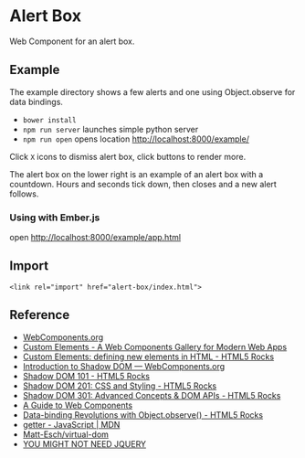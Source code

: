 # Alert Box

Web Component for an alert box.

## Example

The example directory shows a few alerts and one using Object.observe
for data bindings.

* `bower install`
* `npm run server` launches simple python server
* `npm run open` opens location <http://localhost:8000/example/>

Click `X` icons to dismiss alert box, click buttons to render more.

The alert box on the lower right is an example of an alert box with
a countdown. Hours and seconds tick down, then closes and a new alert
follows.

### Using with Ember.js

open <http://localhost:8000/example/app.html>

## Import

    <link rel="import" href="alert-box/index.html">


## Reference

* [WebComponents.org](http://webcomponents.org)
* [Custom Elements - A Web Components Gallery for Modern Web Apps](http://customelements.io)
* [Custom Elements: defining new elements in HTML - HTML5 Rocks](http://www.html5rocks.com/en/tutorials/webcomponents/customelements/)
* [Introduction to Shadow DOM — WebComponents.org](http://webcomponents.org/articles/introduction-to-shadow-dom/)
* [Shadow DOM 101 - HTML5 Rocks](http://www.html5rocks.com/en/tutorials/webcomponents/shadowdom/)
* [Shadow DOM 201: CSS and Styling - HTML5 Rocks](http://www.html5rocks.com/en/tutorials/webcomponents/shadowdom-201/)
* [Shadow DOM 301: Advanced Concepts & DOM APIs - HTML5 Rocks](http://www.html5rocks.com/en/tutorials/webcomponents/shadowdom-301/)
* [A Guide to Web Components](http://css-tricks.com/modular-future-web-components/)
* [Data-binding Revolutions with Object.observe() - HTML5 Rocks](http://www.html5rocks.com/en/tutorials/es7/observe/)
* [getter - JavaScript | MDN](https://developer.mozilla.org/en-US/docs/Web/JavaScript/Reference/Functions/get)
* [Matt-Esch/virtual-dom](https://github.com/Matt-Esch/virtual-dom)
* [YOU MIGHT NOT NEED JQUERY](http://youmightnotneedjquery.com/)

